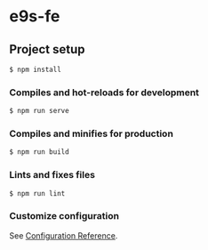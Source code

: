 # e9s-fe

## Project setup
```bash
$ npm install
```

### Compiles and hot-reloads for development
```bash
$ npm run serve
```

### Compiles and minifies for production
```bash
$ npm run build
```

### Lints and fixes files
```bash
$ npm run lint
```

### Customize configuration
See [Configuration Reference](https://cli.vuejs.org/config/).
